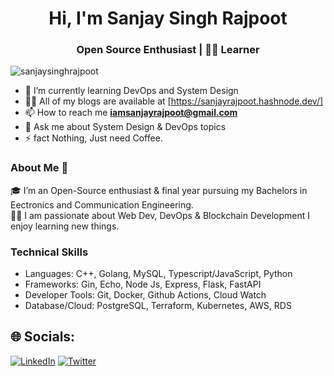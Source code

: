 <h1 align="center">Hi, I'm Sanjay Singh Rajpoot</h1>
<h3 align="center">Open Source Enthusiast | 🙋‍♂️ Learner </h3>

<p align="left"> <img src="https://komarev.com/ghpvc/?username=sanjaysinghrajpoot&label=Profile%20views&color=0e75b6&style=flat" alt="sanjaysinghrajpoot" /> </p>

- 🌱 I’m currently learning DevOps and System Design
- 👨‍💻 All of my blogs are available at [https://sanjayrajpoot.hashnode.dev/]
- 📫 How to reach me **iamsanjayrajpoot@gmail.com**
- 💬 Ask me about System Design & DevOps topics
- ⚡ fact Nothing, Just need Coffee.

### About Me 🚀
🎓 I’m an Open-Source enthusiast & final year pursuing my Bachelors in Eectronics and Communication Engineering.</br>
👨‍💻  I am passionate about Web Dev, DevOps & Blockchain Development I enjoy learning new things. </br>

### Technical Skills
- Languages: C++, Golang, MySQL, Typescript/JavaScript, Python
- Frameworks: Gin, Echo, Node Js, Express, Flask, FastAPI
- Developer Tools: Git, Docker, Github Actions, Cloud Watch
- Database/Cloud: PostgreSQL, Terraform, Kubernetes, AWS, RDS

## 🌐 Socials:
[![LinkedIn](https://img.shields.io/badge/LinkedIn-%230077B5.svg?logo=linkedin&logoColor=white)](https://linkedin.com/in/sanjaysinghrajpoot) [![Twitter](https://img.shields.io/badge/Twitter-%231DA1F2.svg?logo=Twitter&logoColor=white)](https://twitter.com/SanjayRajpoot22) 


